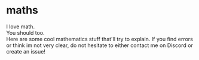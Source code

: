 # maths
I love math.<br>
You should too.<br> 
Here are some cool mathematics stuff that'll try to explain. If you find errors or think im not very clear, do not hesitate to either contact me on Discord or create an issue!
